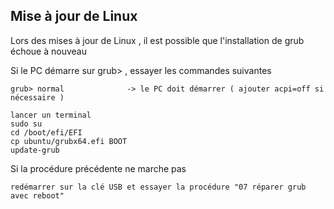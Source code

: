 ## Mise à jour de Linux

Lors des mises à jour de Linux , il est possible que l'installation de grub échoue à nouveau

Si le PC démarre sur grub> , essayer les commandes suivantes

    grub> normal              -> le PC doit démarrer ( ajouter acpi=off si nécessaire )
    
    lancer un terminal
    sudo su
    cd /boot/efi/EFI
    cp ubuntu/grubx64.efi BOOT
    update-grub
    
Si la procédure précédente ne marche pas

    redémarrer sur la clé USB et essayer la procédure "07 réparer grub avec reboot"
